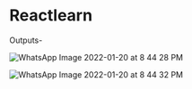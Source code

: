 # Reactlearn
Outputs-


![WhatsApp Image 2022-01-20 at 8 44 28 PM](https://user-images.githubusercontent.com/72443583/150369762-31ed7275-506d-4e9c-9b37-745b3a91a37d.jpeg)

![WhatsApp Image 2022-01-20 at 8 44 32 PM](https://user-images.githubusercontent.com/72443583/150369814-3bdf8524-d847-41d2-af7a-0cd9182501c7.jpeg)
